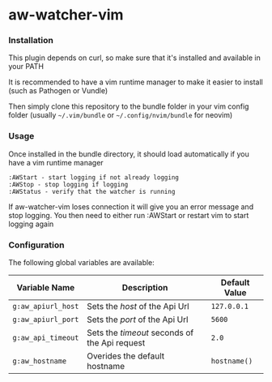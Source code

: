 aw-watcher-vim
==============

### Installation

This plugin depends on curl, so make sure that it's installed and available in your PATH

It is recommended to have a vim runtime manager to make it easier to install (such as Pathogen or Vundle)

Then simply clone this repository to the bundle folder in your vim config folder (usually `~/.vim/bundle` or `~/.config/nvim/bundle` for neovim)

### Usage

Once installed in the bundle directory, it should load automatically if you have a vim runtime manager

```
:AWStart - start logging if not already logging
:AWStop - stop logging if logging
:AWStatus - verify that the watcher is running
```

If aw-watcher-vim loses connection it will give you an error message and stop logging. You then need to either run :AWStart or restart vim to start logging again

### Configuration

The following global variables are available:

| Variable Name      | Description                                    | Default Value |
|--------------------|------------------------------------------------|---------------|
| `g:aw_apiurl_host` | Sets the _host_ of the Api Url                 | `127.0.0.1`   |
| `g:aw_apiurl_port` | Sets the _port_ of the Api Url                 | `5600`        |
| `g:aw_api_timeout` | Sets the _timeout_ seconds of the Api request  | `2.0`         |
| `g:aw_hostname`    | Overides the default hostname                  | `hostname()`  |
